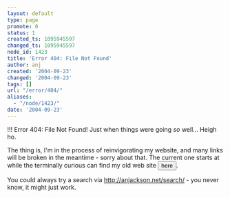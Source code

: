 ```yaml
---
layout: default
type: page
promote: 0
status: 1
created_ts: 1095945597
changed_ts: 1095945597
node_id: 1423
title: 'Error 404: File Not Found'
author: anj
created: '2004-09-23'
changed: '2004-09-23'
tags: []
url: "/error/404/"
aliases:
  - "/node/1423/"
date: '2004-09-23'
---
```

!!! Error 404: File Not Found!
Just when things were going _so_ well...  Heigh ho.  
<!--break-->
<form action="old-site/public_html" method="POST">
The thing is, I'm in the process of reinvigorating my website, and many links will be broken in the meantime - sorry about that.  The current one starts at <http://anjackson.net/,> while the terminally curious can find my old web site <input type="submit" name="here" value="here"/>.</p>
</form>

You could always try a search via <http://anjackson.net/search/> - you never know, it might just work.
